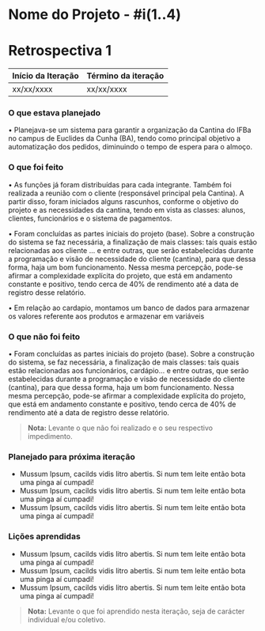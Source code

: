 # Nome do Projeto - #i(1..4)

# Retrospectiva 1

| Início da Iteração | Término da iteração |
| ------------------ | ------------------- |
| xx/xx/xxxx         | xx/xx/xxxx          |


### O que estava planejado
• Planejava-se um sistema para garantir a organização da Cantina do IFBa no campus de Euclides da Cunha (BA), tendo como principal objetivo a automatização dos pedidos, diminuindo o tempo de espera para o almoço.

### O que foi feito
• As funções já foram distribuídas para cada integrante. Também foi realizada a reunião com o cliente (responsável principal pela Cantina). A partir disso, foram iniciados alguns rascunhos, conforme o objetivo do projeto e as necessidades da cantina, tendo em vista as classes: alunos, clientes, funcionários e o sistema de pagamentos.

• Foram concluídas as partes iniciais do projeto (base). Sobre a construção do sistema se faz necessária, a finalização de mais classes: taís quais estão relacionadas aos cliente ... e entre outras, que serão estabelecidas durante a programação e visão de necessidade do cliente (cantina), para que dessa forma, haja um bom funcionamento. Nessa mesma percepção, pode-se afirmar a complexidade explícita do projeto, que está em andamento constante e positivo, tendo cerca de 40% de rendimento até a data de registro desse relatório.

• Em relação ao cardapio, montamos um banco de dados para armazenar os valores referente aos produtos e armazenar em variáveis

### O que não foi feito
• Foram concluídas as partes iniciais do projeto (base). Sobre a construção do sistema, se faz necessária, a finalização de mais classes: taís quais estão relacionadas aos funcionários, cardápio... e entre outras, que serão estabelecidas durante a programação e visão de necessidade do cliente (cantina), para que dessa forma, haja um bom funcionamento. Nessa mesma percepção, pode-se afirmar a complexidade explícita do projeto, que está em andamento constante e positivo, tendo cerca de 40% de rendimento até a data de registro desse relatório.
> **Nota:** Levante o que não foi realizado e o seu respectivo impedimento.

### Planejado para próxima iteração
* Mussum Ipsum, cacilds vidis litro abertis. Si num tem leite então bota uma pinga aí cumpadi!
* Mussum Ipsum, cacilds vidis litro abertis. Si num tem leite então bota uma pinga aí cumpadi!
* Mussum Ipsum, cacilds vidis litro abertis. Si num tem leite então bota uma pinga aí cumpadi! 

### Lições aprendidas
* Mussum Ipsum, cacilds vidis litro abertis. Si num tem leite então bota uma pinga aí cumpadi!
* Mussum Ipsum, cacilds vidis litro abertis. Si num tem leite então bota uma pinga aí cumpadi!
* Mussum Ipsum, cacilds vidis litro abertis. Si num tem leite então bota uma pinga aí cumpadi!

> **Nota:** Levante o que foi aprendido nesta iteração, seja de carácter individual e/ou coletivo.
